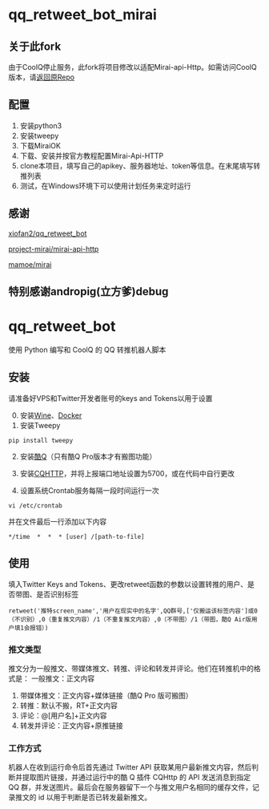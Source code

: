 # qq_retweet_bot_mirai
## 关于此fork
由于CoolQ停止服务，此fork将项目修改以适配Mirai-api-Http。如需访问CoolQ版本，请[返回原Repo](https://github.com/xiofan2/qq_retweet_bot "xiofan2/qq_retweet_bot")

## 配置
1. 安装python3
2. 安装tweepy
3. 下载MiraiOK
4. 下载、安装并按官方教程配置Mirai-Api-HTTP
5. clone本项目，填写自己的apikey、服务器地址、token等信息。在末尾填写转推列表
6. 测试，在Windows环境下可以使用计划任务来定时运行

## 感谢
[xiofan2/qq_retweet_bot](https://github.com/xiofan2/qq_retweet_bot)

[project-mirai/mirai-api-http](https://github.com/project-mirai/mirai-api-http)

[mamoe/mirai](https://github.com/mamoe/mirai/tree/master)

特别感谢andropig(立方爹)debug
---
# qq_retweet_bot
使用 Python 编写和 CoolQ 的 QQ 转推机器人脚本

## 安装
请准备好VPS和Twitter开发者账号的keys and Tokens以用于设置

0. 安装<a href="https://www.winehq.org/">Wine</a>、<a href="https://www.docker.com/">Docker</a>
1. 安装Tweepy
<pre><code>pip install tweepy</pre></code>
2. 安装<a href="https://cqp.cc/">酷Q</a>（只有酷Q Pro版本才有搬图功能）

3. 安装<a href="https://cqhttp.cc/">CQHTTP</a>，并将上报端口地址设置为5700，或在代码中自行更改
4. 设置系统Crontab服务每隔一段时间运行一次
<pre><code>vi /etc/crontab</pre></code>
并在文件最后一行添加以下内容
<pre><code>*/time  *  *  * [user] /[path-to-file]</pre></code>

## 使用

填入Twitter Keys and Tokens、更改retweet函数的参数以设置转推的用户、是否带图、是否识别标签
<pre><code>retweet('推特screen_name','用户在现实中的名字',QQ群号,['仅搬运该标签内容']或0（不识别）,0（重复推文内容）/1（不重复推文内容）,0（不带图）/1（带图，酷Q Air版用户填1会报错）)</pre></code>

### 推文类型
推文分为一般推文、带媒体推文、转推、评论和转发并评论。他们在转推机中的格式是：
一般推文：正文内容
1. 带媒体推文：正文内容+媒体链接（酷Q Pro 版可搬图）
2. 转推：默认不搬，RT+正文内容
3. 评论：@[用户名]+正文内容
4. 转发并评论：正文内容+原推链接

### 工作方式
机器人在收到运行命令后首先通过 Twitter API 获取某用户最新推文内容，然后判断并提取图片链接，并通过运行中的酷 Q 插件 CQHttp 的 API 发送消息到指定 QQ 群，并发送图片。最后会在服务器留下一个与推文用户名相同的缓存文件，记录推文的 id 以用于判断是否已转发最新推文。
